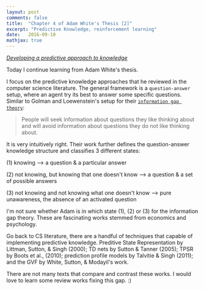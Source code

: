 ```yaml
---
layout: post
comments: false
title:  "Chapter 4 of Adam White's Thesis [2]"
excerpt: "Predictive Knowledge, reinforcement learning"
date:   2016-09-10
mathjax: true
---
```


[*Developing a predictive approach to knowledge*](http://citeseerx.ist.psu.edu/viewdoc/download?doi=10.1.1.698.7096&rep=rep1&type=pdf)

Today I continue learning from Adam White's thesis.

I focus on the predictive knowledge approaches that he reviewed in the computer science literature.
The general framework is a `question-answer` setup, where an agent try its best to answer some specific questions.
Similar to Golman and Loewenstein's setup for their [`information gap theory`](https://www.cmu.edu/dietrich/sds/docs/golman/golman_loewenstein_curiosity.pdf):

> People will seek information about questions they like thinking about and will avoid information about questions they do not like thinking about.

It is very intuitively right.
Their work further defines the question-answer knowledge structure and classifies 3 different states:

(1) knowing --> a question & a particular answer

(2) not knowing, but knowing that one doesn't know --> a question & a set of possible answers

(3) not knowing and not knowing what one doesn't know --> pure unawareness, the absence of an activated question


I'm not sure whether Adam is in which state (1), (2) or (3) for the information gap theory. 
These are fascinating works stemmed from economics and psychology.

Go back to CS literature, there are a handful of techniques that capable of implementing predictive knowledge.
Preditive State Representation by Littman, Sutton, & Singh (2000);
TD nets by Sutton & Tanner (2005);
TPSR by Boots et al., (2010);
prediction profile models by Talvitie & Singh (2011);
and the GVF by White, Sutton, & Modayil's work.

There are not many texts that compare and contrast these works. 
I would love to learn some review works fixing this gap. :)






